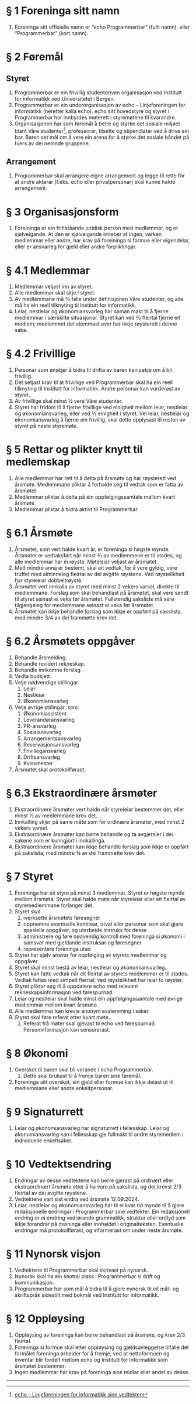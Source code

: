 # § 1 Foreninga sitt namn
1. Foreninga sitt offisielle namn er “echo Programmerbar” (fullt namn), eller “Programmerbar” (kort namn).

# § 2 Føremål
## Styret
1. Programmerbar er ein frivillig studentdriven organisasjon ved Institutt for informatikk ved Universitetet i Bergen.
2. Programmerbar er ein underorganisasjon av echo – Linjeforeningen for informatikk (heretter kalla echo). echo sitt hovedstyre og styret i Programmerbar har innbyrdes møterett i styremøtene til kvarandre.
3. Organisasjonen har som føremål å betre og styrke det sosiale miljøet blant Våre studenter[^1], professorar, tilsette og stipendiatar ved å drive ein bar. Baren set mål om å vere ein arena for å styrke det sosiale båndet på tvers av dei nemnde gruppene.

## Arrangement
1. Programmerbar skal arrangere eigne arrangement og legge til rette for at andre aktørar (f.eks. echo eller privatpersonar) skal kunne halde arrangement.

# § 3 Organisasjonsform
1. Foreininga er ein frittståande juridisk person med medlemmar, og er sjølveigande. At den er sjølveigande inneber at ingen, verken medlemmar eller andre, har krav på foreininga si formue eller eigendelar, eller er ansvarleg for gjeld eller andre forpliktingar.

# § 4.1 Medlemmar
1. Medlemmar veljast inn av styret.
2. Alle medlemmar skal sitje i styret.
3. Av medlemmane må ⅔ falle under definisjonen Våre studenter, og alle må ha ein reell tilknyting til Institutt for informatikk.
4. Leiar, nestleiar og økonomiansvarleg har saman makt til å fjerne medlemmar i særskilte situasjonar. Styret kan ved ⅔ fleirtal fjerne eit medlem; medlemmet det stemmast over har ikkje røysterett i denne saka.

# § 4.2 Frivillige
1. Personar som ønskjer å bidra til drifta av baren kan søkje om å bli frivillig.
2. Det setjast krav til at frivillige ved Programmerbar skal ha ein reell tilknyting til Institutt for informatikk. Andre personar kan vurderast av styret.
3. Av frivillige skal minst ½ vere Våre studenter.
4. Styret har fridom til å fjerne frivillige ved einigheit mellom leiar, nestleiar og økonomiansvarleg, eller ved ⅔ einigheit i styret. Vel leiar, nestleiar og økonomiansvarleg å fjerne ein frivillig, skal dette opplysast til resten av styret på neste styremøte.

# § 5 Rettar og plikter knytt til medlemskap
1. Alle medlemmar har rett til å delta på årsmøte og har røysterett ved årsmøte. Medlemmane pliktar å forhalde seg til vedtak som er fatta av årsmøtet.
2. Medlemmar pliktar å delta på éin oppfølgingssamtale mellom kvart årsmøte.
3. Medlemmar pliktar å bidra aktivt til Programmerbar.

# § 6.1 Årsmøte
1. Årsmøtet, som vert halde kvart år, er foreninga si høgste mynde. Årsmøtet er vedtaksført når minst ⅔ av medlemmene er til stades, og alle medlemmar har éi røyste. Møteleiar veljast av årsmøtet.
2. Med mindre anna er bestemt, skal eit vedtak, for å vere gyldig, vere truffet med alminneleg fleirtal av dei avgitte røystene. Ved røystelikheit har styreleiar dobbeltrøyste.
3. Årsmøtet vert innkalla av styret med minst 2 vekers varsel, direkte til medlemmane. Forslag som skal behandlast på årsmøtet, skal vere sendt til styret seinast ei veka før årsmøtet. Fullstendig saksliste må vere tilgjengeleg for medlemmane seinast ei veka før årsmøtet.
4. Årsmøtet kan ikkje behandle forslag som ikkje er oppført på sakslista, med mindre 3/4 av dei frammøtte krev det.

# § 6.2 Årsmøtets oppgåver  
1. Behandle årsmelding.  
2. Behandle revidert rekneskap.  
3. Behandle innkomne forslag.  
4. Vedta budsjett.  
5. Velje nødvendige stillingar:  
   1. Leiar 
   2. Nestleiar  
   3. Økonomiansvarleg  
6. Velje øvrige stillingar, som:  
   1. Økonomiassistent
   2. Leverandøransvarleg 
   3. PR-ansvarleg
   4. Sosialansvarleg  
   5. Arrangementsansvarleg
   6. Reservasjonsansvarleg
   7. Frivillegansvarleg
   8. Driftsansvarleg
   9. Kvissmester
7. Årsmøtet skal protokollførast.  

# § 6.3 Ekstraordinære årsmøter  
1. Ekstraordinære årsmøter vert halde når styreleiar bestemmer det, eller minst ½ av medlemmane krev det.  
2. Innkalling skjer på same måte som for ordinære årsmøter, med minst 2 vekers varsel.  
3. Ekstraordinære årsmøter kan berre behandle og ta avgjersler i dei sakene som er kunngjort i innkallinga.  
4. Ekstraordinære årsmøter kan ikkje behandle forslag som ikkje er oppført på sakslista, med mindre ¾ av dei frammøtte krev det.  

# § 7 Styret  
1. Foreninga har eit styre på minst 3 medlemmar. Styret er høgste mynde mellom årsmøta. Styret skal halde møte når styreleiar eller eit fleirtal av styremedlemmane forlanger det.  
2. Styret skal
   1. iverksette årsmøtets føresegner  
   2. oppnemne eventuelle komitear, utval eller personar som skal gjere spesielle oppgåver, og utarbeide instruks for desse  
   3. administrere og føre nødvendig kontroll med foreninga si økonomi i samsvar med gjeldande instruksar og føresegner  
   4. representere foreninga utad  
3. Styret har sjølv ansvar for oppfølging av styrets medlemmar og oppgåver.  
4. Styret skal minst bestå av leiar, nestleiar og økonomiansvarleg.  
5. Styret kan fatte vedtak når eit fleirtal av styrets medlemmar er til stades. Vedtak fattes med simpelt fleirtal; ved røystelikheit har leiar to røyster.  
6. Styret pliktar seg til å oppdatere echo med relevant rekneskapsinformasjon ved førespurnad.  
7. Leiar og nestleiar skal halde minst éin oppfølgingssamtale med øvrige medlemmar mellom kvart årsmøte.  
8. Alle medlemmar kan krevje anonym avstemming i saker.  
9. Styret skal føre referat etter kvart møte. 
   1. Referat frå møter skal gjevast til echo ved førespurnad. Personinformasjon kan sensurerast.  

# § 8 Økonomi  
1. Overskot til baren skal bli verande i echo Programmerbar. 
   1. Dette skal brukast til å fremje baren sine føremål.  
2. Foreninga sitt overskot, sin gjeld eller formue kan ikkje delast ut til medlemmane eller andre enkeltpersonar.

# § 9 Signaturrett  
1. Leiar og økonomiansvarleg har signaturrett i fellesskap. Leiar og økonomiansvarleg kan i fellesskap gje fullmakt til andre styremedlem i individuelle enkeltsaker.  

# § 10 Vedtektsendring  
1. Endringar av desse vedtektene kan berre gjerast på ordinært eller ekstraordinært årsmøte etter å ha vore på sakslista, og det krevst 2/3 fleirtal av dei avgitte røystene. 
2. Vedtektene vart sist endra ved årsmøte 12.09.2024.
3. Leiar, nestleiar og økonomiansvarleg har til ei kvar tid mynde til å gjere redaksjonelle endringar i Programmerbar sine vedtekter. Ein redaksjonell endring er ei endring vedrørande grammatikk, struktur eller ordlyd som ikkje forandrar på meininga eller innhaldet i originalteksten. Eventuelle endringar må protokollførast, og informerast om under neste årsmøte.

# § 11 Nynorsk visjon 
1. Vedtektene til Programmerbar skal skrivast på nynorsk.
2. Nynorsk skal ha ein sentral plass i Programmerbar si drift og kommunikasjon.
3. Programmerbar har som mål å bidra til å gjere nynorsk til eit mål- og skriftspråk sidestilt med bokmål ved Institutt for informatikk.

# § 12 Oppløysing  
1. Oppløysing av foreninga kan berre behandlast på årsmøte, og krev 2/3 fleirtal.  
2. Foreninga si formue skal etter oppløysing og gjeldsavleggelse tilfalle det formålet foreninga arbeider for å fremje, ved at nettoformuen og inventar blir fordelt mellom echo og Institutt for informatikk som årsmøtet bestemmer.  
3. Ingen medlemmar har krav på foreninga sine midlar eller andel av desse.  

________________
[^1]: [echo – Linjeforeningen for informatikk sine vedtekter](https://echo.uib.no/om/vedtekter)

